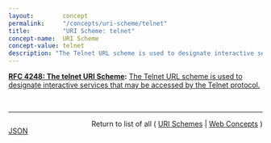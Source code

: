 ```yaml
---
layout:        concept
permalink:     "/concepts/uri-scheme/telnet"
title:         "URI Scheme: telnet"
concept-name:  URI Scheme
concept-value: telnet
description: "The Telnet URL scheme is used to designate interactive services that may be accessed by the Telnet protocol."
---
```


**[RFC 4248: The telnet URI Scheme](/specs/IETF/RFC/4248 "This document specifies the telnet Uniform Resource Identifier (URI) scheme that was originally specified in RFC 1738. The purpose of this document is to allow RFC 1738 to be made obsolete while keeping the information about the scheme on standards track."):** [The Telnet URL scheme is used to designate interactive services that may be accessed by the Telnet protocol.](http://tools.ietf.org/html/rfc4248#section-2 "Read documentation for URI Scheme &#34;telnet&#34;")

<br/>
<hr/>

<p style="float : left"><a href="./telnet.json" title="JSON representing this particular Web Concept value">JSON</a></p>
<p style="text-align: right">Return to list of all ( <a href="../uri-scheme/">URI Schemes</a> | <a href="../">Web Concepts</a> )</p>
